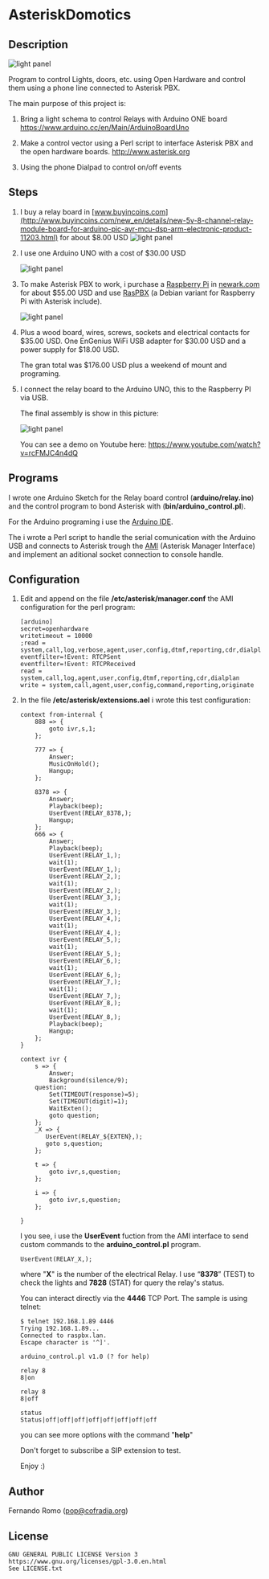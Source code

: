 # AsteriskDomotics

## Description

![light panel](https://raw.githubusercontent.com/elpop/AsteriskDomotics/master/images/light_1.jpg)

Program to control Lights, doors, etc. using Open Hardware and control them using a phone line connected to Asterisk PBX.

The main purpose of this project is:

1. Bring a light schema to control Relays with Arduino ONE board
   https://www.arduino.cc/en/Main/ArduinoBoardUno

2. Make a control vector using a Perl script to interface Asterisk PBX 
   and the open hardware boards.
   http://www.asterisk.org

3. Using the phone Dialpad to control on/off events 

## Steps

1. I buy a relay board in [www.buyincoins.com](http://www.buyincoins.com/new_en/details/new-5v-8-channel-relay-module-board-for-arduino-pic-avr-mcu-dsp-arm-electronic-product-11203.html) for about $8.00 USD
    ![light panel](https://raw.githubusercontent.com/elpop/AsteriskDomotics/master/images/light_2.jpg)
    
2. I use one Arduino UNO with a cost of $30.00 USD 

    ![light panel](https://raw.githubusercontent.com/elpop/AsteriskDomotics/master/images/light_3.jpg)
 
3. To make Asterisk PBX to work, i purchase a [Raspberry Pi](https://www.raspberrypi.org) in [newark.com](https://www.newark.com/homeb?adobe_mc_ref=) for about $55.00 USD and use [RasPBX](http://www.raspberry-asterisk.org) (a Debian variant for Raspberry Pi with Asterisk include).
 
    ![light panel](https://raw.githubusercontent.com/elpop/AsteriskDomotics/master/images/light_4.jpg)
    
4. Plus a wood board, wires, screws, sockets and electrical contacts for $35.00 USD. One EnGenius WiFi USB adapter for $30.00 USD and a power supply for $18.00 USD.

    The gran total was $176.00 USD plus a weekend of mount and programing.
    
5. I connect the relay board to the Arduino UNO, this to the Raspberry PI via USB.
 
    The final assembly is show in this picture:
    
    ![light panel](https://raw.githubusercontent.com/elpop/AsteriskDomotics/master/images/light_5.jpg)


    You can see a demo on Youtube here: https://www.youtube.com/watch?v=rcFMJC4n4dQ
    
## Programs

I wrote one Arduino Sketch for the Relay board control (**arduino/relay.ino**) and the control program to bond Asterisk with (**bin/arduino_control.pl**).

For the Arduino programing i use the [Arduino IDE](https://www.arduino.cc/en/Main/Software).

The i wrote a Perl script to handle the serial comunication with the Arduino USB and connects to Asterisk trough the [AMI](https://wiki.asterisk.org/wiki/pages/viewpage.action?pageId=4817239) (Asterisk Manager Interface) and implement an aditional socket connection to console handle.

## Configuration

1. Edit and append on the file **/etc/asterisk/manager.conf** the AMI configuration for the perl program:
    
    ```
    [arduino]
    secret=openhardware
    writetimeout = 10000
    ;read = system,call,log,verbose,agent,user,config,dtmf,reporting,cdr,dialplan
    eventfilter=!Event: RTCPSent
    eventfilter=!Event: RTCPReceived
    read = system,call,log,agent,user,config,dtmf,reporting,cdr,dialplan
    write = system,call,agent,user,config,command,reporting,originate
    ```
    
2. In the file **/etc/asterisk/extensions.ael** i wrote this test configuration:

    ```
    context from-internal {
        888 => {
            goto ivr,s,1;
        };
     
        777 => {
            Answer;
            MusicOnHold();
            Hangup;
        };
     
        8378 => {
            Answer;
            Playback(beep);
            UserEvent(RELAY_8378,);
            Hangup;
        }; 
        666 => {
            Answer;
            Playback(beep);
            UserEvent(RELAY_1,);
            wait(1);
            UserEvent(RELAY_1,);
            UserEvent(RELAY_2,);
            wait(1);
            UserEvent(RELAY_2,);
            UserEvent(RELAY_3,);
            wait(1);
            UserEvent(RELAY_3,);
            UserEvent(RELAY_4,);
            wait(1);
            UserEvent(RELAY_4,);
            UserEvent(RELAY_5,);
            wait(1);
            UserEvent(RELAY_5,);
            UserEvent(RELAY_6,);
            wait(1);
            UserEvent(RELAY_6,);
            UserEvent(RELAY_7,);
            wait(1);
            UserEvent(RELAY_7,);
            UserEvent(RELAY_8,);
            wait(1);
            UserEvent(RELAY_8,);
            Playback(beep);
            Hangup;
        };
    }
     
    context ivr {
        s => {
            Answer;
            Background(silence/9);
        question:
            Set(TIMEOUT(response)=5);
            Set(TIMEOUT(digit)=1);
            WaitExten();
            goto question;
        };
        _X => {
           UserEvent(RELAY_${EXTEN},);
           goto s,question;
        };
     
        t => {
            goto ivr,s,question;
        };
     
        i => {
            goto ivr,s,question;
        };
     
    }
    ```

    I you see, i use the **UserEvent** fuction from the AMI interface to send custom commands to the **arduino_control.pl** program.
    
    ```
    UserEvent(RELAY_X,);
    ```
    
    where "**X**" is the number of the electrical Relay. I use  “**8378**” (TEST) to check the lights and **7828** (STAT) for query the relay's status.
    
    You can interact directly via the **4446** TCP Port. The sample is using telnet:
    
    ```
    $ telnet 192.168.1.89 4446
    Trying 192.168.1.89...
    Connected to raspbx.lan.
    Escape character is '^]'.

    arduino_control.pl v1.0 (? for help)
    
    relay 8
    8|on
    
    relay 8
    8|off
    
    status
    Status|off|off|off|off|off|off|off|off
    
    ```
    
    you can see more options with the command "**help**"
    
    Don't forget to subscribe a SIP extension to test.
    
    Enjoy :)

## Author

Fernando Romo (pop@cofradia.org)

## License

```
GNU GENERAL PUBLIC LICENSE Version 3
https://www.gnu.org/licenses/gpl-3.0.en.html
See LICENSE.txt
```
